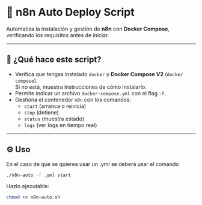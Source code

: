 # 🚀 n8n Auto Deploy Script

Automatiza la instalación y gestión de **n8n** con **Docker Compose**, verificando los requisitos antes de iniciar.

---

## 🧠 ¿Qué hace este script?

- Verifica que tengas instalado `docker` y **Docker Compose V2** (`docker compose`).  
  Si no está, muestra instrucciones de cómo instalarlo.  
- Permite indicar un archivo `docker-compose.yml` con el flag `-f`.  
- Gestiona el contenedor `n8n` con los comandos:  
  - `start` (arranca o reinicia)  
  - `stop` (detiene)  
  - `status` (muestra estado)  
  - `logs` (ver logs en tiempo real)

---
<!--
## 📋 Requisitos

- `docker` instalado.  
- `docker compose` (versión V2):  
  - Con paquete oficial:
    ```bash
    sudo apt update
    sudo apt install docker-compose-plugin
    ```  
  - O instalando el plugin manualmente:
    ```bash
    mkdir -p ~/.docker/cli-plugins
    curl -SL "https://github.com/docker/compose/releases/latest/download/docker-compose-$(uname -s)-$(uname -m)" \
      -o ~/.docker/cli-plugins/docker-compose
    chmod +x ~/.docker/cli-plugins/docker-compose
    ```

---
-->
## ⚙️ Uso

En el caso de que se quierea usar un .yml se deberá usar el comando 
 ```bash
 ./n8n-auto -f .yml start
 ```
Hazlo ejecutable:

```bash
chmod +x n8n-auto.sh
